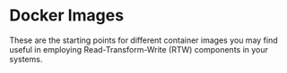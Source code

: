 # Docker Images

These are the starting points for different container images you may find useful in employing Read-Transform-Write (RTW)
components in your systems.